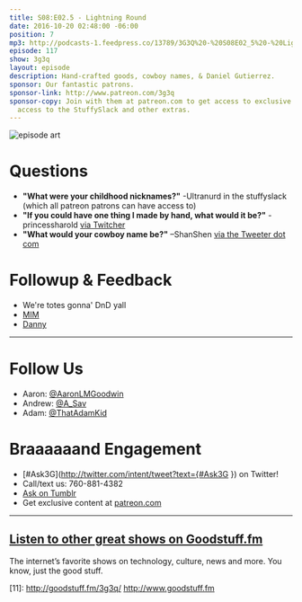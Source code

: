 ```yaml
---
title: S08:E02.5 - Lightning Round
date: 2016-10-20 02:48:00 -06:00
position: 7
mp3: http://podcasts-1.feedpress.co/13789/3G3Q%20-%20S08E02_5%20-%20Lightning%20Round.mp3
episode: 117
show: 3g3q
layout: episode
description: Hand-crafted goods, cowboy names, & Daniel Gutierrez.
sponsor: Our fantastic patrons.
sponsor-link: http://www.patreon.com/3g3q
sponsor-copy: Join with them at patreon.com to get access to exclusive bonus material,
  access to the StuffySlack and other extras.
---
```


![episode art][1]

# Questions

* **"What were your childhood nicknames?"** -Ultranurd in the stuffyslack (which all patreon patrons can have access to)
* **"If you could have one thing I made by hand, what would it be?"** -princessharold [via Twitcher][2]
* **"What would your cowboy name be?"** –ShanShen [via the Tweeter dot com][3]

# Followup & Feedback

* We're totes gonna' DnD yall
* [MIM][4]
* [Danny][5]

***

# Follow Us
* Aaron: [@AaronLMGoodwin](http://twitter.com/aaronlmgoodwin)
* Andrew: [@A_Sav](http://twitter.com/a_sav)
* Adam: [@ThatAdamKid](http://twitter.com/thatadamkid)

# Braaaaaand Engagement
* [#Ask3G](http://twitter.com/intent/tweet?text={#Ask3G }) on Twitter!
* Call/text us: 760-881-4382
* [Ask on Tumblr](http://3g3q.co/ask)
* Get exclusive content at [patreon.com](http://www.patreon.com/3g3q)

***

## [Listen to other great shows on Goodstuff.fm](http://goodstuff.fm/)
The internet’s favorite shows on technology, culture, news and more. You know, just the good stuff.

[1]: http://l.gdwn.co/11nVB.jpg
[2]: https://twitter.com/83285176/status/757947518353158145
[3]: https://twitter.com/2629451/status/759974993753174016
[4]: http://www.brianhamilton.info/mim
[5]: https://twitter.com/GutiNation
[6]: http://twitter.com/aaronlmgoodwin
[7]: http://twitter.com/a_sav
[8]: http://twitter.com/thatadamkid
[9]: http://3g3q.co/ask
[10]: http://www.patreon.com/3g3q
[11]: http://goodstuff.fm/3g3q/ http://www.goodstuff.fm

